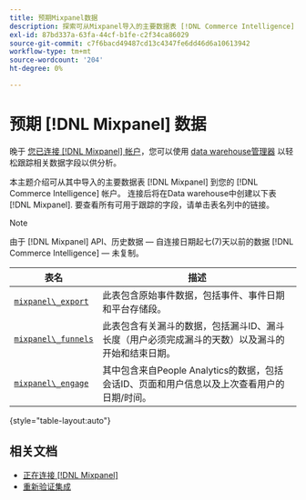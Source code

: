 ```yaml
---
title: 预期Mixpanel数据
description: 探索可从Mixpanel导入的主要数据表 [!DNL Commerce Intelligence] 帐户。
exl-id: 87bd337a-63fa-44cf-b1fe-c2f34ca86029
source-git-commit: c7f6bacd49487cd13c4347fe6dd46d6a10613942
workflow-type: tm+mt
source-wordcount: '204'
ht-degree: 0%

---
```


# 预期 [!DNL Mixpanel] 数据

晚于 [您已连接 [!DNL Mixpanel] 帐户](../integrations/mixpanel.md)，您可以使用 [data warehouse管理器](../../../data-analyst/data-warehouse-mgr/tour-dwm.md) 以轻松跟踪相关数据字段以供分析。

本主题介绍可从其中导入的主要数据表 [!DNL Mixpanel] 到您的 [!DNL Commerce Intelligence] 帐户。 连接后将在Data warehouse中创建以下表 [!DNL Mixpanel]. 要查看所有可用于跟踪的字段，请单击表名列中的链接。

>[!NOTE]
>
>由于 [!DNL Mixpanel] API、历史数据 — 自连接日期起七(7)天以前的数据 [!DNL Commerce Intelligence]  — 未复制。

| **表名** | **描述** |
|-----|-----|
| [`mixpanel\_export`](https://developer.mixpanel.com/reference/raw-data-export-api#datafeed) | 此表包含原始事件数据，包括事件、事件日期和平台存储段。 |
| [`mixpanel\_funnels`](https://developer.mixpanel.com/reference/raw-data-export-api#funnels-default) | 此表包含有关漏斗的数据，包括漏斗ID、漏斗长度（用户必须完成漏斗的天数）以及漏斗的开始和结束日期。 |
| [`mixpanel\_engage`](https://developer.mixpanel.com/reference/raw-data-export-api#engage-default) | 其中包含来自People Analytics的数据，包括会话ID、页面和用户信息以及上次查看用户的日期/时间。 |

{style="table-layout:auto"}

## 相关文档

* [正在连接 [!DNL Mixpanel]](../integrations/mixpanel.md)
* [重新验证集成](https://experienceleague.adobe.com/docs/commerce-knowledge-base/kb/how-to/mbi-reauthenticating-integrations.html)
